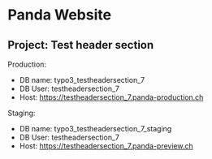 
# Panda Website

## Project: Test header section

Production:
- DB name: typo3_testheadersection_7
- DB User: testheadersection_7
- Host: https://testheadersection_7.panda-production.ch

Staging:
- DB name: typo3_testheadersection_7_staging
- DB User: testheadersection_7
- Host: https://testheadersection_7.panda-preview.ch
